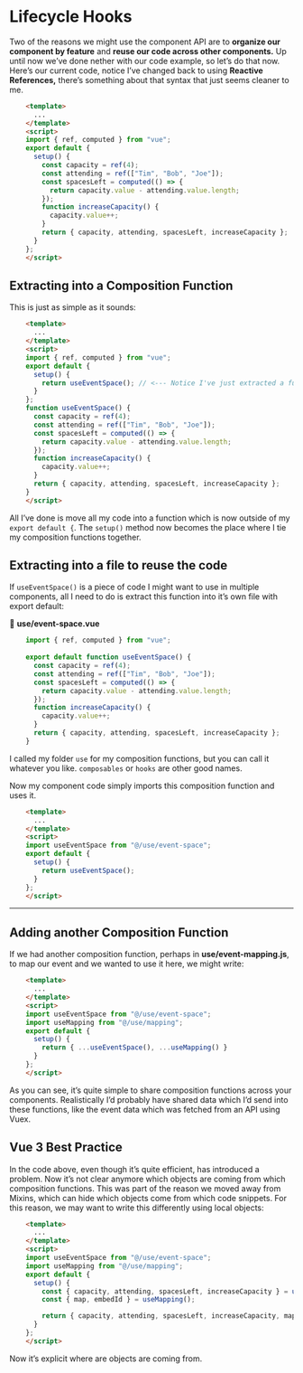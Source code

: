 # Lifecycle Hooks

Two of the reasons we might use the component API are to **organize our component by feature** and **reuse our code across other components.** Up until now we’ve done nether with our code example, so let’s do that now. Here’s our current code, notice I’ve changed back to using **Reactive References,** there’s something about that syntax that just seems cleaner to me.

```html
    <template>
      ...
    </template>
    <script>
    import { ref, computed } from "vue";
    export default {
      setup() {
        const capacity = ref(4);
        const attending = ref(["Tim", "Bob", "Joe"]);
        const spacesLeft = computed(() => {
          return capacity.value - attending.value.length;
        });
        function increaseCapacity() {
          capacity.value++;
        }
        return { capacity, attending, spacesLeft, increaseCapacity };
      }
    };
    </script>
```

## Extracting into a Composition Function

This is just as simple as it sounds:

```html
    <template>
      ...
    </template>
    <script>
    import { ref, computed } from "vue";
    export default {
      setup() {
        return useEventSpace(); // <--- Notice I've just extracted a function
      }
    };
    function useEventSpace() {
      const capacity = ref(4);
      const attending = ref(["Tim", "Bob", "Joe"]);
      const spacesLeft = computed(() => {
        return capacity.value - attending.value.length;
      });
      function increaseCapacity() {
        capacity.value++;
      }
      return { capacity, attending, spacesLeft, increaseCapacity };
    }
    </script>
```

All I’ve done is move all my code into a function which is now outside of my `export default {`. The `setup()` method now becomes the place where I tie my composition functions together.

## Extracting into a file to reuse the code

If `useEventSpace()` is a piece of code I might want to use in multiple components, all I need to do is extract this function into it’s own file with export default:

📃 **use/event-space.vue**

```javascript
    import { ref, computed } from "vue";
    
    export default function useEventSpace() {
      const capacity = ref(4);
      const attending = ref(["Tim", "Bob", "Joe"]);
      const spacesLeft = computed(() => {
        return capacity.value - attending.value.length;
      });
      function increaseCapacity() {
        capacity.value++;
      }
      return { capacity, attending, spacesLeft, increaseCapacity };
    }
```

I called my folder `use` for my composition functions, but you can call it whatever you like. `composables` or `hooks` are other good names.

Now my component code simply imports this composition function and uses it.

```html
    <template>
      ...
    </template>
    <script>
    import useEventSpace from "@/use/event-space";
    export default {
      setup() {
        return useEventSpace();
      }
    };
    </script>
```

------

## Adding another Composition Function

If we had another composition function, perhaps in **use/event-mapping.js**, to map our event and we wanted to use it here, we might write:

```html
    <template>
      ...
    </template>
    <script>
    import useEventSpace from "@/use/event-space";
    import useMapping from "@/use/mapping";
    export default {
      setup() {
        return { ...useEventSpace(), ...useMapping() }
      }
    };
    </script>
```

As you can see, it’s quite simple to share composition functions across your components. Realistically I’d probably have shared data which I’d send into these functions, like the event data which was fetched from an API using Vuex.

## Vue 3 Best Practice

In the code above, even though it’s quite efficient, has introduced a problem. Now it’s not clear anymore which objects are coming from which composition functions. This was part of the reason we moved away from Mixins, which can hide which objects come from which code snippets. For this reason, we may want to write this differently using local objects:

```html
    <template>
      ...
    </template>
    <script>
    import useEventSpace from "@/use/event-space";
    import useMapping from "@/use/mapping";
    export default {
      setup() {
        const { capacity, attending, spacesLeft, increaseCapacity } = useEventSpace();
        const { map, embedId } = useMapping();

        return { capacity, attending, spacesLeft, increaseCapacity, map, embedId };
      }
    };
    </script>
```

Now it’s explicit where are objects are coming from.